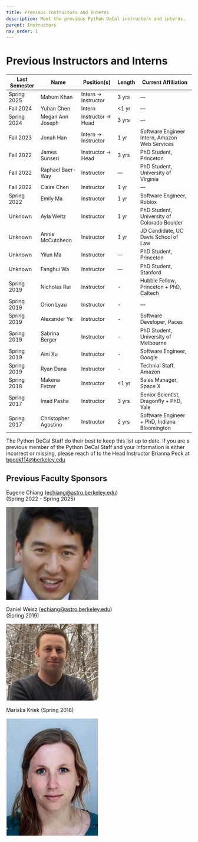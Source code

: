 ```yaml
---
title: Previous Instructors and Interns
description: Meet the previous Python DeCal instructors and interns.
parent: Instructors
nav_order: 1
---
```

# Previous Instructors and Interns

| Last Semester | Name               | Position(s)           | Length   | Current Affiliation                             |
|---------------|--------------------|-----------------------|----------|-------------------------------------------------|
| Spring 2025   | Mahum Khan           | Intern → Instructor   | 3 yrs    | —                                             |
| Fall 2024     | Yuhan Chen           | Intern                | <1 yr    | —                                             |
| Spring 2024   | Megan Ann Joseph     | Instructor → Head     | 3 yrs    | —                                             |
| Fall 2023     | Jonah Han            | Intern → Instructor   | 1 yr     | Software Engineer Intern, Amazon Web Services |
| Fall 2022     | James Sunseri        | Instructor → Head     | 3 yrs    | PhD Student, Princeton                        |
| Fall 2022     | Raphael Baer-Way     | Instructor            | —        | PhD Student, University of Virginia           |
| Fall 2022     | Claire Chen          | Instructor            | 1 yr     | —                                             |
| Spring 2022   | Emily Ma             | Instructor            | 1 yr     | Software Engineer, Roblox                     |
| Unknown       | Ayla Weitz           | Instructor            | 1 yr     | PhD Student, University of Colorado Boulder   |
| Unknown       | Annie McCutcheon     | Instructor            | 1 yr     | JD Candidate, UC Davis School of Law          |
| Unknown       | Yilun Ma             | Instructor            | —        | PhD Student, Princeton                        |
| Unknown       | Fanghui Wa           | Instructor            | —        | PhD Student, Stanford                         |
| Spring 2019   | Nicholas Rui         | Instructor            | -        | Hubble Fellow, Princeton + PhD, Caltech       |
| Spring 2019   | Orion Lyau           | Instructor            | -        | —                                             |
| Spring 2019   | Alexander Ye         | Instructor            | -        | Software Developer, Paces                     |
| Spring 2019   | Sabrina Berger       | Instructor            | -        | PhD Student, University of Melbourne          |
| Spring 2019   | Aini Xu              | Instructor            | -        | Software Engineer, Google                     |
| Spring 2019   | Ryan Dana            | Instructor            | -        | Technial Staff, Amazon                        |
| Spring 2018   | Makena Fetzer        | Instructor            | <1 yr    | Sales Manager, Space X                        |
| Spring 2017   | Imad Pasha           | Instructor            | 3 yrs    | Senior Scientist, Dragonfly + PhD, Yale       |
| Spring 2017   | Christopher Agostino | Instructor            | 2 yrs    | Software Engineer + PhD, Indiana Bloomington  |

The Python DeCal Staff do their best to keep this list up to date. If you are a previous member of the Python DeCal Staff and your information is either incorrect or missing, please reach of to the Head Instructor Brianna Peck at bpeck114@berkeley.edu

## Previous Faculty Sponsors

Eugene Chiang (echiang@astro.berkeley.edu)<br>
(Spring 2022 - Spring 2025)

<img src="/assets/images/eugene_chiang.png" alt="Photo of Eugene Chiang" width="250">

Daniel Weisz (echiang@astro.berkeley.edu)<br>
(Spring 2019)

<img src="/assets/images/daniel_weisz.png" alt="Photo of Daniel Weisz" width="250">

Mariska Kriek
(Spring 2018)

<img src="/assets/images/mariska_kriek.png" alt="Photo of Mariska Kriek" width="250">

